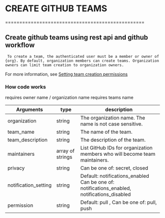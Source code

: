 # CREATE GITHUB TEAMS
=================================================

## Create github teams using rest api and github workflow

```
 To create a team, the authenticated user must be a member or owner of {org}. By default, organization members can create teams. Organization owners can limit team creation to organization owners. 
```

For more information, see [Setting team creation permissions](https://docs.github.com/en/rest/teams/teams?apiVersion=2022-11-28#create-a-team)

### How code works
requires owner name / organization name
requires teams name

|Arguments | type|description|
|----------|-----|-----------|
| organization | string| The organization name. The name is not case sensitive.|
| team_name  | string |The name of the team.|
| team_description| string | The description of the team.|
| maintainers | array of strings | List GitHub IDs for organization members who will become team maintainers.|
| privacy | string | Can be one of: secret, closed |
| notification_setting | string | Default: notifications_enabled Can be one of: notifications_enabled, notifications_disabled |
| permission | string | Default: pull , Can be one of: pull, push |



